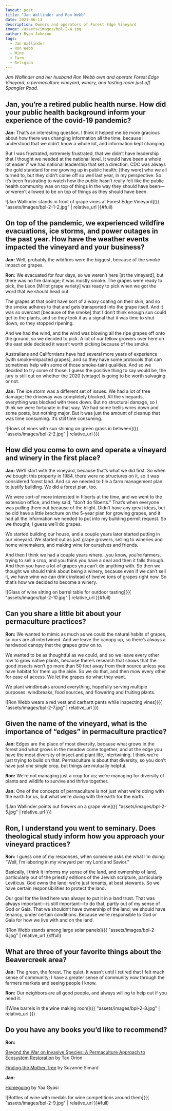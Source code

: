 ```yaml
---
layout: post
title: "Jan Wallinder and Ron Webb"
date: 2021-06-13
description: Owners and operators of Forest Edge Vineyard
image: /assets/images/bpl-2-4.jpg
author: Ryan Johnson
tags: 
  - Jan Wallinder
  - Ron Webb
  - Wine
  - Farm
  - Religion
---
```


_Jan Wallinder and her husband Ron Webb own and operate Forest Edge Vineyard, a permaculture vineyard, winery, and tasting room just off Spangler Road._

## Jan, you’re a retired public health nurse. How did your public health background inform your experience of the covid-19 pandemic?

**Jan:** That’s an interesting question. I think it helped me be more gracious about how there was changing information all the time, because I understood that we didn’t know a whole lot, and information kept changing. 

But I was frustrated, extremely frustrated, that we didn’t have leadership that I thought we needed at the national level. It would have been a whole lot easier if we had national leadership that set a direction. CDC was always the gold standard for me growing up in public health; [they were] who we all turned to, but they didn’t come off so well last year, in my perspective. So it’s been frustrating to watch how the public hasn’t really felt like the public health community was on top of things in the way they should have been—or weren’t allowed to be on top of things as they should have been.

![Jan Wallinder stands in front of grape vines at Forest Edge Vineyard]({{ "assets/images/bpl-2-1-2.jpg" | relative_url }}#full)

## On top of the pandemic, we experienced wildfire evacuations, ice storms, and power outages in the past year. How have the weather events impacted the vineyard and your business?

**Jan:** Well, probably the wildfires were the biggest, because of the smoke impact on grapes. 

**Ron:** We evacuated for four days, so we weren’t here [at the vineyard], but there was no fire damage; it was mostly smoke. The grapes were ready to pick, the Léon [Millot grape variety] was ready to pick when we got the word that we should head out. 

The grapes at that point have sort of a waxy coating on their skin, and so the smoke adheres to that and gets transported into the grape itself. And it was so overcast [because of the smoke] that I don’t think enough sun could get to the plants, and so they took it as a signal that it was time to shut down, so they stopped ripening.

And we had the wind, and the wind was blowing all the ripe grapes off onto the ground, so we decided to pick. A lot of our fellow growers over here on the east side decided it wasn’t worth picking because of the smoke. 

Australians and Californians have had several more years of experience [with smoke-impacted grapes], and so they have some protocols that can sometimes help with some of those smoke-taint qualities. And so we decided to try some of those. I guess the positive thing to say would be, the jury is still out on whether the 2020 [vintage] is going to be worth salvaging or not.

**Jan:** The ice storm was a different set of issues. We had a lot of tree damage; the driveway was completely blocked. All the vineyards, everything was blocked with trees down. But no structural damage, so I think we were fortunate in that way. We had some trellis wires down and some posts, but nothing major. But it was just the amount of cleanup that was time consuming. It’s still time consuming.

![Rows of vines with sun shining on green grass in between]({{ "assets/images/bpl-2-2.jpg" | relative_url }})

## How did you come to own and operate a vineyard and winery in the first place?

**Jan:** We’ll start with the vineyard, because that’s what we did first. So when we bought this property in 1984, there were no structures on it, so it was considered forest land. And so we needed to file a farm management plan to justify building. We did a forest plan, too. 

We were sort-of more interested in filberts at the time, and we went to the extension office, and they said, “don’t do filberts.” That’s when everyone was pulling them out because of the blight. Didn’t have any great ideas, but he did have a little brochure on the 5-year plan for growing grapes, and it had all the information we needed to put into my building permit request. So we thought, I guess we’ll do grapes.

We started building our house, and a couple years later started putting in our vineyard. We started out as just grape growers, selling to wineries and home winemakers, and making wine for ourselves and friends. 

And then I think we had a couple years where...you know, you’re farmers, trying to sell a crop, and you think you have a deal and then it falls through. And then you have a lot of grapes you can’t do anything with. So then we thought we should think about being a winery, because even if we can’t sell it, we have wine we can drink instead of twelve tons of grapes right now. So that’s how we decided to become a winery.

![Glass of wine sitting on barrel table for outdoor tasting]({{ "assets/images/bpl-2-10.jpg" | relative_url }}#full)

## Can you share a little bit about your permaculture practices?

**Ron:** We wanted to mimic as much as we could the natural habits of grapes, so ours are all intertwined. And we leave the canopy up, so there’s always a hardwood canopy that the grapes grow on to. 

We wanted to be as thoughtful as we could, and so we leave every other row to grow native plants, because there’s research that shows that the good insects won’t go more than 50 feet away from their source unless you have habitat for them up the aisle. So we do that, and then mow every other for ease of access. We let the grapes do what they want.

We plant windbreaks around everything, hopefully serving multiple purposes: windbreaks, food sources, and flowering and fruiting plants.

![Ron Webb wears a red vest and carhartt pants while inspecting vines]({{ "assets/images/bpl-2-7.jpg" | relative_url }})

## Given the name of the vineyard, what is the importance of “edges” in permaculture practice?

**Jan:** Edges are the place of most diversity, because what grows in the forest and what grows in the meadow come together, and at the edge you have the most diversity of insect and plant life, intertwining. I think we’re just trying to build on that. Permaculture is about that diversity, so you don’t have just one single crop, but things are mutually helpful. 

**Ron:** We’re not managing just a crop for us; we’re managing for diversity of plants and wildlife to survive and thrive together.

**Jan:** One of the concepts of permaculture is not just what we’re doing with the earth for us, but what we’re doing with the earth for the earth. 

![Jan Wallinder points out flowers on a grape vine]({{ "assets/images/bpl-2-5.jpg" | relative_url }})

## Ron, I understand you went to seminary. Does theological study inform how you approach your vineyard practices?

**Ron:** I guess one of my responses, when someone asks me what I’m doing: “Well, I’m laboring in my vineyard per my Lord and Savior.”

Basically, I think it informs my sense of the land, and ownership of land, particularly out of the priestly editions of the Jewish scripture, particularly Leviticus. God owns the land; we’re just tenants, at best stewards. So we have certain responsibilities to protect the land. 

Our goal for the land here was always to put it in a land trust. That was always important—is still important—to do that, partly out of my sense of God or Gaia. That we shouldn’t have ownership of the land; we should have tenancy, under certain conditions. Because we’re responsible to God or Gaia for how we live with and on the land.

![Ron Webb stands among large solar panels]({{ "assets/images/bpl-2-6.jpg" | relative_url }}#full)

## What are three of your favorite things about the Beavercreek area?

**Jan:** The green, the forest. The quiet. It wasn’t until I retired that I felt much sense of community; I have a greater sense of community now through the farmers markets and seeing people I know.

**Ron:** Our neighbors are all good people, and always willing to help out if you need it. 

![Wine barrels in the wine making room]({{ "assets/images/bpl-2-8.jpg" | relative_url }})

## Do you have any books you’d like to recommend?

**Ron:**

[Beyond the War on Invasive Species: A Permaculture Approach to Ecosystem Restoration](https://www.chelseagreen.com/product/beyond-the-war-on-invasive-species/) by Tao Orion

[Finding the Mother Tree](https://suzannesimard.com/finding-the-mother-tree-book/) by Suzanne Simard

**Jan:**

[Homegoing](https://en.wikipedia.org/wiki/Homegoing_(Gyasi_novel)) by Yaa Gyasi

![Bottles of wine with medals for wine competitions around them]({{ "assets/images/bpl-2-9.jpg" | relative_url }}#full)